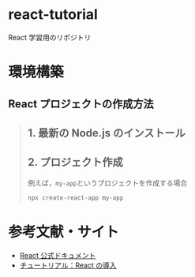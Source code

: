# react-tutorial

React 学習用のリポジトリ

# 環境構築

## React プロジェクトの作成方法

> ## 1. 最新の Node.js のインストール
>
> ## 2. プロジェクト作成
>
> 例えば，`my-app`というプロジェクトを作成する場合
>
> ```bash
> npx create-react-app my-app
> ```

# 参考文献・サイト

- [React 公式ドキュメント](https://ja.reactjs.org/docs/getting-started.html)
- [チュートリアル：React の導入](https://ja.reactjs.org/tutorial/tutorial.html)
